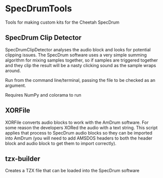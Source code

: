 # SpecDrumTools
Tools for making custom kits for the Cheetah SpecDrum

## SpecDrum Clip Detector
SpecDrumClipDetector analyses the audio block and looks for potential clipping issues. The SpecDrum software uses a very simple summing algorithm for mixing samples together, so if samples are triggered together and they clip the result will be a nasty clicking sound as the sample wraps around.

Run from the command line/terminal, passing the file to be checked as an argument.

Requires NumPy and colorama to run

## XORFile
XORFile converts audio blocks to work with the AmDrum software. For some reason the developers XORed the audio with a text string. This script applies that process to SpecDrum audio blocks so they can be imported into AmDrum (you will need to add AMSDOS headers to both the header block and audio block to get them to import correctly).

## tzx-builder

Creates a TZX file that can be loaded into the SpecDrum software